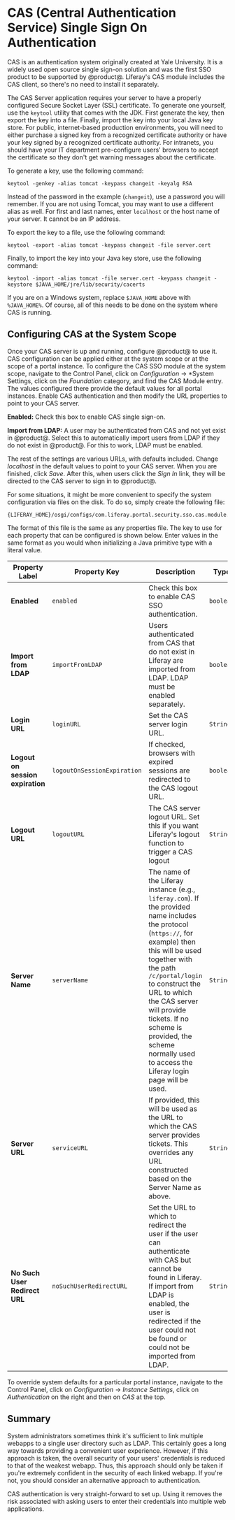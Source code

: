 # CAS (Central Authentication Service) Single Sign On Authentication [](id=cas-central-authentication-service-single-sign-on-authentication)

CAS is an authentication system originally created at Yale University. It is a
widely used open source single sign-on solution and was the first SSO product to
be supported by @product@. Liferay's CAS module includes the CAS client, so
there's no need to install it separately.

The CAS Server application requires your server to have a properly configured
Secure Socket Layer (SSL) certificate. To generate one yourself, use the
`keytool` utility that comes with the JDK. First generate the key, then export
the key into a file. Finally, import the key into your local Java key store. For
public, internet-based production environments, you will need to either purchase
a signed key from a recognized certificate authority or have your key signed by
a recognized certificate authority. For intranets, you should have your IT
department pre-configure users' browsers to accept the certificate so they don't
get warning messages about the certificate.

To generate a key, use the following command:

    keytool -genkey -alias tomcat -keypass changeit -keyalg RSA

Instead of the password in the example (`changeit`), use a password you will
remember. If you are not using Tomcat, you may want to use a different alias as
well. For first and last names, enter `localhost` or the host name of your
server. It cannot be an IP address.

To export the key to a file, use the following command:

    keytool -export -alias tomcat -keypass changeit -file server.cert

Finally, to import the key into your Java key store, use the following command:

    keytool -import -alias tomcat -file server.cert -keypass changeit -keystore $JAVA_HOME/jre/lib/security/cacerts

If you are on a Windows system, replace `$JAVA_HOME` above with `%JAVA_HOME%`.
Of course, all of this needs to be done on the system where CAS is running.

## Configuring CAS at the System Scope

Once your CAS server is up and running, configure @product@ to use it.
CAS configuration can be applied either at the system scope or at the scope of
a portal instance. To configure the CAS SSO module at the system scope,
navigate to the Control Panel, click on *Configuration* &rarr; *System Settings, click
on the *Foundation* category, and find the CAS Module entry. The values configured
there provide the default values for all portal instances. Enable CAS
authentication and then modify the URL properties to point to your CAS server.

**Enabled:** Check this box to enable CAS single sign-on.

**Import from LDAP:** A user may be authenticated from CAS and not yet exist in
@product@. Select this to automatically import users from LDAP if they do not
exist in @product@. For this to work, LDAP must be enabled.

The rest of the settings are various URLs, with defaults included. Change
*localhost* in the default values to point to your CAS server. When you are
finished, click *Save*. After this, when users click the *Sign In* link, they
will be directed to the CAS server to sign in to @product@.

For some situations, it might be more convenient to specify the system
configuration via files on the disk. To do so, simply create the following
file:

    {LIFERAY_HOME}/osgi/configs/com.liferay.portal.security.sso.cas.module.configuration.CASConfiguration.cfg

The format of this file is the same as any properties file. The key to use for
each property that can be configured is shown below. Enter values in the same
format as you would when initializing a Java primitive type with a literal
value.

Property Label | Property Key | Description | Type
----- | ----- | ----- | -----
**Enabled** | `enabled` | Check this box to enable CAS SSO authentication. | `boolean`
**Import from LDAP** | `importFromLDAP` | Users authenticated from CAS that do not exist in Liferay are imported from LDAP. LDAP must be enabled separately. | `boolean`
**Login URL** | `loginURL` | Set the CAS server login URL. | `String`
**Logout on session expiration** | `logoutOnSessionExpiration` | If checked, browsers with expired sessions are redirected to the CAS logout URL. | `boolean`
**Logout URL** | `logoutURL` | The CAS server logout URL. Set this if you want Liferay's logout function to trigger a CAS logout | `String`
**Server Name** | `serverName` | The name of the Liferay instance (e.g., `liferay.com`). If the provided name includes the protocol (`https://`, for example) then this will be used together with the path `/c/portal/login` to construct the URL to which the CAS server will provide tickets. If no scheme is provided, the scheme normally used to access the Liferay login page will be used. | `String`
**Server URL** | `serviceURL` | If provided, this will be used as the URL to which the CAS server provides tickets. This overrides any URL constructed based on the Server Name as above. | `String`
**No Such User Redirect URL** | `noSuchUserRedirectURL` | Set the URL to which to redirect the user if the user can authenticate with CAS but cannot be found in Liferay. If import from LDAP is enabled, the user is redirected if the user could not be found or could not be imported from LDAP. | `String`

To override system defaults for a particular portal instance, navigate to the
Control Panel, click on *Configuration* &rarr; *Instance Settings*, click on
*Authentication* on the right and then on *CAS* at the top.

## Summary [](id=summary)

System administrators sometimes think it's sufficient to link multiple webapps
to a single user directory such as LDAP. This certainly goes a long way towards
providing a convenient user experience. However, if this approach is taken, the
overall security of your users' credentials is reduced to that of the weakest
webapp. Thus, this approach should only be taken if you're extremely confident
in the security of each linked webapp. If you're not, you should consider an
alternative approach to authentication.

CAS authentication is very straight-forward to set up. Using it removes the
risk associated with asking users to enter their credentials into multiple web
applications.
